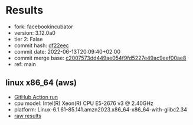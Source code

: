 # Results

- fork: facebookincubator
- version: 3.12.0a0
- tier 2: False
- commit hash: [df22eec](https://github.com/facebookincubator/cpython/commit/df22eec)
- commit date: 2022-06-13T20:09:40+02:00
- commit merge base: [c2007573dd449ae054f9fd5227e49ac9eef00ae8](https://github.com/facebookincubator/cpython/commit/c2007573dd449ae054f9fd5227e49ac9eef00ae8)
- ref: main

## linux x86_64 (aws)

- [GitHub Action run](https://github.com/2024-mlh-cinder/bench_runner-results/actions/runs/7149903618)
- cpu model: Intel(R) Xeon(R) CPU E5-2676 v3 @ 2.40GHz
- platform: Linux-6.1.61-85.141.amzn2023.x86_64-x86_64-with-glibc2.34
- [raw results](bm-20220613-aws-x86_64-facebookincubator-main-3.12.0a0-df22eec.json)

